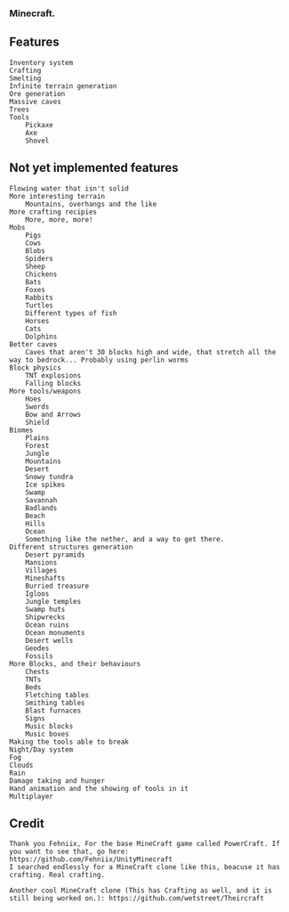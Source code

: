 ### Minecraft.

## Features
    Inventory system
    Crafting
    Smelting
    Infinite terrain generation
    Ore generation
    Massive caves
    Trees
    Tools
        Pickaxe
        Axe
        Shovel


## Not yet implemented features
    Flowing water that isn't solid
    More interesting terrain
        Mountains, overhangs and the like
    More crafting recipies
        More, more, more!
    Mobs
        Pigs
        Cows
        Blobs
        Spiders
        Sheep
        Chickens
        Bats
        Foxes
        Rabbits
        Turtles
        Different types of fish
        Horses
        Cats
        Dolphins
    Better caves
        Caves that aren't 30 blocks high and wide, that stretch all the way to bedrock... Probably using perlin worms
    Block physics
        TNT explosions
        Falling blocks
    More tools/weapons
        Hoes
        Swords
        Bow and Arrows
        Shield
    Biomes
        Plains
        Forest
        Jungle
        Mountains
        Desert
        Snowy tundra
        Ice spikes
        Swamp
        Savannah
        Badlands
        Beach
        Hills
        Ocean
        Something like the nether, and a way to get there.
    Different structures generation
        Desert pyramids
        Mansions
        Villages
        Mineshafts
        Burried treasure
        Igloos
        Jungle temples
        Swamp huts
        Shipwrecks
        Ocean ruins
        Ocean monuments
        Desert wells
        Geodes
        Fossils
    More Blocks, and their behaviours
        Chests
        TNTs
        Beds
        Fletching tables
        Smithing tables
        Blast furnaces
        Signs
        Music blocks
        Music boxes
    Making the tools able to break
    Night/Day system
    Fog
    Clouds
    Rain
    Damage taking and hunger
    Hand animation and the showing of tools in it
    Multiplayer


## Credit
    Thank you Fehniix, For the base MineCraft game called PowerCraft. If you want to see that, go here: https://github.com/Fehniix/UnityMinecraft 
    I searched endlessly for a MineCraft clone like this, beacuse it has crafting. Real crafting.

    Another cool MineCraft clone (This has Crafting as well, and it is still being worked on.): https://github.com/wetstreet/Theircraft